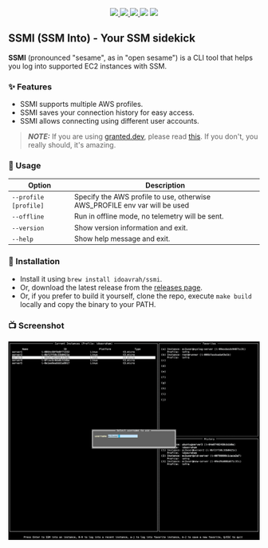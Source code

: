 <p align="center">
  <a href="https://github.com/idoavrah/ssmi/releases/latest">
    <img src="https://img.shields.io/github/v/release/idoavrah/ssmi" />
  </a>
  <a href="https://github.com/idoavrah/ssmi/actions/workflows/build-and-release.yaml">
    <img src="https://github.com/idoavrah/ssmi/actions/workflows/build-and-release.yaml/badge.svg" />
  </a>
  <a href="https://goreportcard.com/report/github.com/idoavrah/ssmi">
    <img src="https://goreportcard.com/badge/github.com/idoavrah/ssmi" />
  </a>
  <img src="https://img.shields.io/github/downloads/idoavrah/ssmi/total" />
  <a href="https://github.com/idoavrah/ssmi/blob/main/LICENSE.txt">
    <img src="https://img.shields.io/badge/License-Apache%202.0-blue.svg" />
  </a>
</p>

## SSMI (SSM Into) - Your SSM sidekick

**SSMI** (pronounced "sesame", as in "open sesame") is a CLI tool that helps you log into supported EC2 instances with SSM.

### ✨ Features

- SSMI supports multiple AWS profiles.
- SSMI saves your connection history for easy access.
- SSMI allows connecting using different user accounts.

> **_NOTE:_** If you are using [granted.dev](https://granted.dev), please read [this](https://docs.commonfate.io/granted/recipes/credential-process). If you don't, you really should, it's amazing.

### 🚀 Usage

| Option                 | Description                                                                 |
|------------------------|-----------------------------------------------------------------------------|
| `--profile [profile]`  | Specify the AWS profile to use, otherwise AWS_PROFILE env var will be used  |
| `--offline`            | Run in offline mode, no telemetry will be sent.                             |
| `--version`            | Show version information and exit.                                          |
| `--help`               | Show help message and exit.                                                 |

### 💾 Installation

- Install it using `brew install idoavrah/ssmi`.
- Or, download the latest release from the [releases page](https://github.com/idoavrah/ssmi/releases/latest).
- Or, if you prefer to build it yourself, clone the repo, execute `make build` locally and copy the binary to your PATH.

### 

### 📺 Screenshot

![ssmi-screenshot](screenshot.png)
